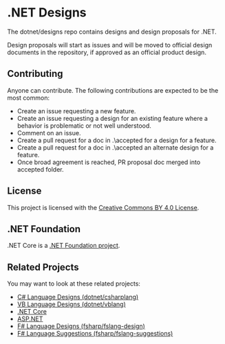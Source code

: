# .NET Designs

The dotnet/designs repo contains designs and design proposals for .NET. 

Design proposals will start as issues and will be moved to official design documents in the repository, if approved as an official product design.

## Contributing

Anyone can contribute. The following contributions are expected to be the most common:

- Create an issue requesting a new feature.
- Create an issue requesting a design for an existing feature where a behavior is problematic or not well understood.
- Comment on an issue.
- Create a pull request for a doc in .\accepted for a design for a feature.
- Create a pull request for a doc in .\accepted an alternate design for a
feature.
- Once broad agreement is reached, PR proposal doc merged into accepted folder.

## License

This project is licensed with the [Creative Commons BY 4.0 License](LICENSE).

## .NET Foundation

.NET Core is a [.NET Foundation project](https://dotnetfoundation.org/projects).

## Related Projects

You may want to look at these related projects:

- [C# Language Designs (dotnet/csharplang)](https://github.com/dotnet/csharplang)
- [VB Language Designs (dotnet/vblang)](https://github.com/dotnet/vblang)
- [.NET Core](https://github.com/dotnet/core)
- [ASP.NET](https://github.com/aspnet)
- [F# Language Designs (fsharp/fslang-design)](https://github.com/fsharp/fslang-design)
- [F# Language Suggestions (fsharp/fslang-suggestions)](https://github.com/fsharp/fslang-suggestions)
